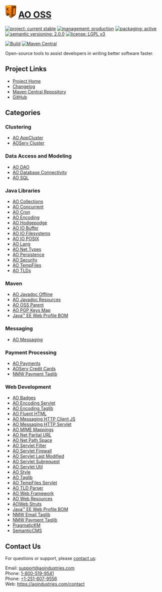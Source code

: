 # [<img src="ao-logo.png" alt="AO Logo" width="35" height="40">](https://github.com/aoindustries) [AO OSS](https://github.com/aoindustries/ao-oss)

[![project: current stable](https://oss.aoapps.com/ao-badges/project-current-stable.svg)](https://aoindustries.com/life-cycle#project-current-stable)
[![management: production](https://oss.aoapps.com/ao-badges/management-production.svg)](https://aoindustries.com/life-cycle#management-production)
[![packaging: active](https://oss.aoapps.com/ao-badges/packaging-active.svg)](https://aoindustries.com/life-cycle#packaging-active)  
[![semantic versioning: 2.0.0](https://oss.aoapps.com/ao-badges/semver-2.0.0.svg)](http://semver.org/spec/v2.0.0.html)
[![license: LGPL v3](https://oss.aoapps.com/ao-badges/license-lgpl-3.0.svg)](https://www.gnu.org/licenses/lgpl-3.0)

[![Build](https://github.com/aoindustries/ao-oss/workflows/Build/badge.svg?branch=master)](https://github.com/aoindustries/ao-oss/actions?query=workflow%3ABuild)
[![Maven Central](https://maven-badges.herokuapp.com/maven-central/com.aoapps/ao-oss/badge.svg)](https://maven-badges.herokuapp.com/maven-central/com.aoapps/ao-oss)

Open-source tools to assist developers in writing better software faster.

## Project Links
* [Project Home](https://oss.aoapps.com/)
* [Changelog](https://oss.aoapps.com/changelog)
* [Maven Central Repository](https://search.maven.org/artifact/com.aoapps/ao-oss)
* [GitHub](https://github.com/aoindustries/ao-oss)

## Categories
### Clustering
* [AO AppCluster](https://github.com/aoindustries/ao-appcluster)
* [AOServ Cluster](https://github.com/aoindustries/aoserv-cluster)
### Data Access and Modeling
* [AO DAO](https://github.com/aoindustries/ao-dao)
* [AO Database Connectivity](https://github.com/aoindustries/ao-dbc)
* [AO SQL](https://github.com/aoindustries/ao-sql)
### Java Libraries
* [AO Collections](https://github.com/aoindustries/ao-collections)
* [AO Concurrent](https://github.com/aoindustries/ao-concurrent)
* [AO Cron](https://github.com/aoindustries/ao-cron)
* [AO Encoding](https://github.com/aoindustries/ao-encoding)
* [AO Hodgepodge](https://github.com/aoindustries/ao-hodgepodge)
* [AO IO Buffer](https://github.com/aoindustries/ao-io-buffer)
* [AO IO Filesystems](https://github.com/aoindustries/ao-io-filesystems)
* [AO IO POSIX](https://github.com/aoindustries/ao-io-posix)
* [AO Lang](https://github.com/aoindustries/ao-lang)
* [AO Net Types](https://github.com/aoindustries/ao-net-types)
* [AO Persistence](https://github.com/aoindustries/ao-persistence)
* [AO Security](https://github.com/aoindustries/ao-security)
* [AO TempFiles](https://github.com/aoindustries/ao-tempfiles)
* [AO TLDs](https://github.com/aoindustries/ao-tlds)
### Maven
* [AO Javadoc Offline](https://github.com/aoindustries/ao-javadoc-offline)
* [AO Javadoc Resources](https://github.com/aoindustries/ao-javadoc-resources)
* [AO OSS Parent](https://github.com/aoindustries/ao-oss-parent)
* [AO PGP Keys Map](https://github.com/aoindustries/pgp-keys-map)
* [Java™ EE Web Profile BOM](https://github.com/aoindustries/javaee-web-api-bom)
### Messaging
* [AO Messaging](https://github.com/aoindustries/ao-messaging)
### Payment Processing
* [AO Payments](https://github.com/aoindustries/ao-payments)
* [AOServ Credit Cards](https://github.com/aoindustries/aoserv-credit-cards)
* [NMW Payment Taglib](https://github.com/newmediaworks/nmw-payment-taglib)
### Web Development
* [AO Badges](https://github.com/aoindustries/ao-badges)
* [AO Encoding Servlet](https://github.com/aoindustries/ao-encoding-servlet)
* [AO Encoding Taglib](https://github.com/aoindustries/ao-encoding-taglib)
* [AO Fluent HTML](https://github.com/aoindustries/ao-fluent-html)
* [AO Messaging HTTP Client JS](https://github.com/aoindustries/ao-messaging-http-client-js)
* [AO Messaging HTTP Servlet](https://github.com/aoindustries/ao-messaging-http-servlet)
* [AO MIME Mappings](https://github.com/aoindustries/ao-mime-mappings)
* [AO Net Partial URL](https://github.com/aoindustries/ao-net-partial-url)
* [AO Net Path Space](https://github.com/aoindustries/ao-net-path-space)
* [AO Servlet Filter](https://github.com/aoindustries/ao-servlet-filter)
* [AO Servlet Firewall](https://github.com/aoindustries/ao-servlet-firewall)
* [AO Servlet Last Modified](https://github.com/aoindustries/ao-servlet-last-modified)
* [AO Servlet Subrequest](https://github.com/aoindustries/ao-servlet-subrequest)
* [AO Servlet Util](https://github.com/aoindustries/ao-servlet-util)
* [AO Style](https://github.com/aoindustries/ao-style)
* [AO Taglib](https://github.com/aoindustries/ao-taglib)
* [AO TempFiles Servlet](https://github.com/aoindustries/ao-tempfiles-servlet)
* [AO TLD Parser](https://github.com/aoindustries/ao-tld-parser)
* [AO Web Framework](https://github.com/aoindustries/ao-web-framework)
* [AO Web Resources](https://github.com/aoindustries/ao-web-resources)
* [AOWeb Struts](https://github.com/aoindustries/aoweb-struts)
* [Java™ EE Web Profile BOM](https://github.com/aoindustries/javaee-web-api-bom)
* [NMW Email Taglib](https://github.com/newmediaworks/nmw-email-taglib)
* [NMW Payment Taglib](https://github.com/newmediaworks/nmw-payment-taglib)
* [PragmaticKM](https://github.com/aoindustries/pragmatickm)
* [SemanticCMS](https://github.com/aoindustries/semanticcms)

## Contact Us
For questions or support, please [contact us](https://aoindustries.com/contact):

Email: [support@aoindustries.com](mailto:support@aoindustries.com)  
Phone: [1-800-519-9541](tel:1-800-519-9541)  
Phone: [+1-251-607-9556](tel:+1-251-607-9556)  
Web: https://aoindustries.com/contact
